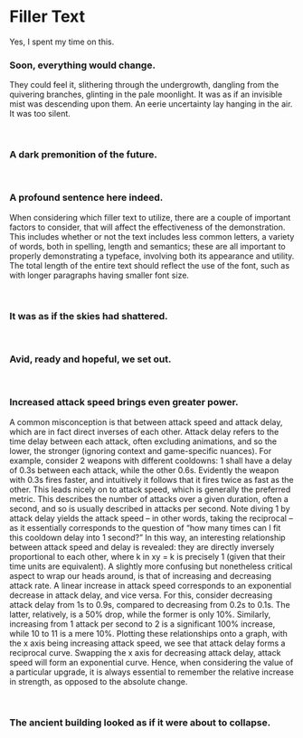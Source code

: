 # Filler Text

Yes, I spent my time on this.

### Soon, everything would change.
They could feel it, slithering through the undergrowth, dangling from the quivering branches, glinting in the pale moonlight. It was as if an invisible mist was descending upon them. An eerie uncertainty lay hanging in the air. It was too silent.

<br>

### A dark premonition of the future.

<br>

### A profound sentence here indeed.
When considering which filler text to utilize, there are a couple of important factors to consider, that will affect the effectiveness of the demonstration. This includes whether or not the text includes less common letters, a variety of words, both in spelling, length and semantics; these are all important to properly demonstrating a typeface, involving both its appearance and utility. The total length of the entire text should reflect the use of the font, such as with longer paragraphs having smaller font size.

<br>

### It was as if the skies had shattered.

<br>

### Avid, ready and hopeful, we set out.

<br>

### Increased attack speed brings even greater power.
A common misconception is that between attack speed and attack delay, which are in fact direct inverses of each other. Attack delay refers to the time delay between each attack, often excluding animations, and so the lower, the stronger (ignoring context and game-specific nuances). For example, consider 2 weapons with different cooldowns: 1 shall have a delay of 0.3s between each attack, while the other 0.6s. Evidently the weapon with 0.3s fires faster, and intuitively it follows that it fires twice as fast as the other. This leads nicely on to attack speed, which is generally the preferred metric. This describes the number of attacks over a given duration, often a second, and so is usually described in attacks per second. Note diving 1 by attack delay yields the attack speed – in other words, taking the reciprocal – as it essentially corresponds to the question of “how many times can I fit this cooldown delay into 1 second?” In this way, an interesting relationship between attack speed and delay is revealed: they are directly inversely proportional to each other, where k in xy = k is precisely 1 (given that their time units are equivalent). A slightly more confusing but nonetheless critical aspect to wrap our heads around, is that of increasing and decreasing attack rate. A linear increase in attack speed corresponds to an exponential decrease in attack delay, and vice versa. For this, consider decreasing attack delay from 1s to 0.9s, compared to decreasing from 0.2s to 0.1s. The latter, relatively, is a 50% drop, while the former is only 10%. Similarly, increasing from 1 attack per second to 2 is a significant 100% increase, while 10 to 11 is a mere 10%. Plotting these relationships onto a graph, with the x axis being increasing attack speed, we see that attack delay forms a reciprocal curve. Swapping the x axis for decreasing attack delay, attack speed will form an exponential curve. Hence, when considering the value of a particular upgrade, it is always essential to remember the relative increase in strength, as opposed to the absolute change.

<br>

### The ancient building looked as if it were about to collapse.
